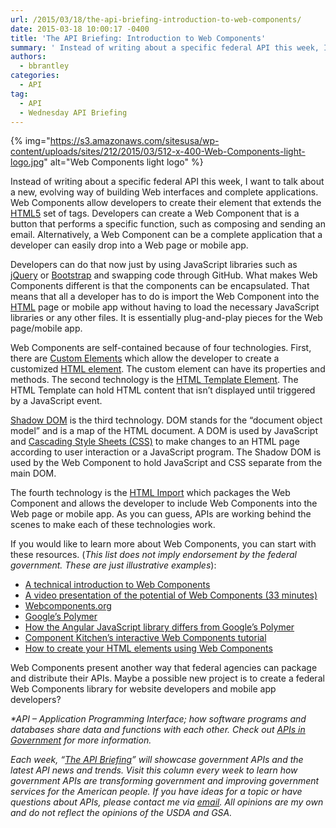 ```yaml
---
url: /2015/03/18/the-api-briefing-introduction-to-web-components/
date: 2015-03-18 10:00:17 -0400
title: 'The API Briefing: Introduction to Web Components'
summary: ' Instead of writing about a specific federal API this week, I want to talk about a new, evolving way of building Web interfaces and complete applications. Web Components allow developers to create their element that extends the HTML5 set of tags. Developers can create a Web Component that'
authors:
  - bbrantley
categories:
  - API
tag:
  - API
  - Wednesday API Briefing
---
```


{% img="https://s3.amazonaws.com/sitesusa/wp-content/uploads/sites/212/2015/03/512-x-400-Web-Components-light-logo.jpg" alt="Web Components light logo" %}

Instead of writing about a specific federal API this week, I want to talk about a new, evolving way of building Web interfaces and complete applications. Web Components allow developers to create their element that extends the <a href="http://en.wikipedia.org/wiki/HTML5" target="_blank">HTML5</a> set of tags. Developers can create a Web Component that is a button that performs a specific function, such as composing and sending an email. Alternatively, a Web Component can be a complete application that a developer can easily drop into a Web page or mobile app.

Developers can do that now just by using JavaScript libraries such as <a href="http://jquery.com/" target="_blank">jQuery</a> or <a href="http://getbootstrap.com/" target="_blank">Bootstrap</a> and swapping code through GitHub. What makes Web Components different is that the components can be encapsulated. That means that all a developer has to do is import the Web Component into the <a href="http://en.wikipedia.org/wiki/HTML" target="_blank">HTML</a> page or mobile app without having to load the necessary JavaScript libraries or any other files. It is essentially plug-and-play pieces for the Web page/mobile app.

Web Components are self-contained because of four technologies. First, there are <a href="https://developer.mozilla.org/en-US/docs/Web/Web_Components/Custom_Elements" target="_blank">Custom Elements</a> which allow the developer to create a customized <a href="http://en.wikipedia.org/wiki/HTML_element" target="_blank">HTML element</a>. The custom element can have its properties and methods. The second technology is the <a href="https://developer.mozilla.org/en-US/docs/Web/HTML/Element/template" target="_blank">HTML Template Element</a>. The HTML Template can hold HTML content that isn’t displayed until triggered by a JavaScript event.

<a href="https://developer.mozilla.org/en-US/docs/Web/Web_Components/Shadow_DOM" target="_blank">Shadow DOM</a> is the third technology. DOM stands for the “document object model” and is a map of the HTML document. A DOM is used by JavaScript and <a href="http://en.wikipedia.org/wiki/Cascading_Style_Sheets" target="_blank">Cascading Style Sheets (CSS)</a> to make changes to an HTML page according to user interaction or a JavaScript program. The Shadow DOM is used by the Web Component to hold JavaScript and CSS separate from the main DOM.

The fourth technology is the <a href="https://developer.mozilla.org/en-US/docs/Web/Web_Components/HTML_Imports" target="_blank">HTML Import</a> which packages the Web Component and allows the developer to include Web Components into the Web page or mobile app. As you can guess, APIs are working behind the scenes to make each of these technologies work.

If you would like to learn more about Web Components, you can start with these resources. (_This list does not imply endorsement by the federal government. These are just illustrative examples_):

  * <a href="http://tech.pro/blog/1940/getting-started-with-web-components" target="_blank">A technical introduction to Web Components</a>
  * <a href="https://www.youtube.com/watch?v=fqULJBBEVQE&feature=youtu.be" target="_blank">A video presentation of the potential of Web Components (33 minutes)</a>
  * <a href="http://webcomponents.org/" target="_blank">Webcomponents.org</a>
  * <a href="https://www.polymer-project.org/0.5/" target="_blank">Google’s Polymer</a>
  * <a href="http://www.binpress.com/blog/2014/06/26/polymer-vs-angular/" target="_blank">How the Angular JavaScript library differs from Google’s Polymer</a>
  * <a href="http://component.kitchen/tutorial" target="_blank">Component Kitchen’s interactive Web Components tutorial</a>
  * <a href="http://webdesign.tutsplus.com/articles/how-to-create-your-own-html-elements-with-web-components--cms-21524" target="_blank">How to create your HTML elements using Web Components</a>

Web Components present another way that federal agencies can package and distribute their APIs. Maybe a possible new project is to create a federal Web Components library for website developers and mobile app developers?

_*API – Application Programming Interface; how software programs and databases share data and functions with each other. Check out [APIs in Government](https://www.WHATEVER/2013/04/30/apis-in-government/) for more information._

_Each week, “[The API Briefing](https://www.WHATEVER/tag/wednesday-api-briefing/)” will showcase government APIs and the latest API news and trends. Visit this column every week to learn how government APIs are transforming government and improving government services for the American people. If you have ideas for a topic or have questions about APIs, please contact me via <a href="mailto:%20bill@billbrantley.com" target="_blank">email</a>. All opinions are my own and do not reflect the opinions of the USDA and GSA._